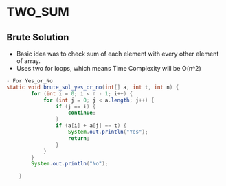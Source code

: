 # TWO_SUM

## Brute Solution

- Basic idea was to check sum of each element with every other element of array. 
- Uses two for loops, which means Time Complexity will be O(n^2)

```java
- For Yes_or_No
static void brute_sol_yes_or_no(int[] a, int t, int n) {
        for (int i = 0; i < n - 1; i++) {
            for (int j = 0; j < a.length; j++) {
                if (j == i) {
                    continue;
                }
                if (a[i] + a[j] == t) {
                    System.out.println("Yes");
                    return;
                }
            }
        }
        System.out.println("No");

    }
```